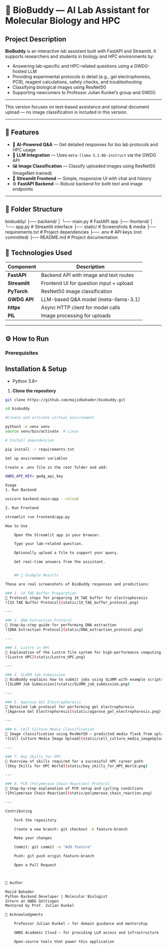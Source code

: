 # 🧬 BioBuddy — AI Lab Assistant for Molecular Biology and HPC

## Project Description


**BioBuddy** is an interactive lab assistant built with FastAPI and Streamlit. It supports researchers and students in biology and HPC environments by:

- Answering lab-specific and HPC-related questions using a GWDG-hosted LLM
- Providing experimental protocols in detail (e.g., gel electrophoresis, PCR), reagent calculations, safety checks, and troubleshooting
- Classifying biological images using ResNet50
- Supporting newcomers to Professor Julian Kunkel’s group and GWDG

---

This version focuses on text-based assistance and optional document upload — no image classification is included in this version.

---

## 🚀 Features

- 🔬 **AI-Powered Q&A** — Get detailed responses for bio lab protocols and HPC usage
- 🧠 **LLM Integration** — Uses `meta-llama-3.1-8b-instruct` via the GWDG API
- 🖼️ **Image Classification** — Classify uploaded images using ResNet50 (ImageNet-trained)
- 📂 **Streamlit Frontend** — Simple, responsive UI with chat and history
- ⚙️ **FastAPI Backend** — Robust backend for both text and image endpoints

---

## 📂 Folder Structure

biobuddy/
├── backend/
│ └── main.py # FastAPI app
├── frontend/
│ └── app.py # Streamlit interface
├── static/ # Screenshots & media
├── requirements.txt # Project dependencies
├── .env # API keys (not committed)
├── README.md # Project documentation





## 🧪 Technologies Used

| Component     | Description                             |
|---------------|-----------------------------------------|
| **FastAPI**   | Backend API with image and text routes  |
| **Streamlit** | Frontend UI for question input + upload |
| **PyTorch**   | ResNet50 image classification           |
| **GWDG API**  | LLM-based Q&A model (meta-llama-3.1)    |
| **httpx**     | Async HTTP client for model calls       |
| **PIL**       | Image processing for uploads            |




---

## ⚙️ How to Run

### Prerequisites


## Installation & Setup

- Python 3.8+

1. **Clone the repository**

```bash
git clone https://github.com/majidbahader/biobuddy.git

cd biobuddy

#Create and activate virtual environment

python3 -m venv venv
source venv/bin/activate  # Linux

# Install dependencies

pip install -r requirements.txt

Set up environment variables

Create a .env file in the root folder and add:

GWDG_API_KEY= gwdg_api_key

Usage
1. Run Backend

uvicorn backend.main:app --reload

2. Run Frontend

streamlit run frontend/app.py

How to Use

    Open the Streamlit app in your browser.

    Type your lab-related question.

    Optionally upload a file to support your query.

    Get real-time answers from the assistant.


    ## 📸 Example Results

These are real screenshots of BioBuddy responses and predictions:

### 1. 1X TAE Buffer Preparation  
📄 Protocol steps for preparing 1X TAE buffer for electrophoresis  
![1X TAE Buffer Protocol](static/1X_TAE_buffer_protocol.png)

---

### 2. DNA Extraction Protocol  
📄 Step-by-step guide for performing DNA extraction  
![DNA Extraction Protocol](static/DNA_extraction_protocol.png)

---

### 3. Lustre in HPC  
📄 Explanation of the Lustre file system for high-performance computing  
![Lustre HPC](static/Lustre_HPC.png)

---

### 4. SLURM Job Submission  
📄 BioBuddy explains how to submit jobs using SLURM with example scripts  
![SLURM Job Submission](static/SLURM_job_submission.png)

---

### 5. Agarose Gel Electrophoresis  
📄 Detailed lab protocol for performing gel electrophoresis  
![Agarose Gel Electrophoresis](static/agarose_gel_electrophoresis.png)

---

### 6. Cell Culture Media Classification  
🧪 Image classification using ResNet50 — predicted media flask from uploaded image  
![Cell Culture Media Image Upload](static/cell_culture_media_imageUpload.png)

---

### 7. Key Skills for HPC  
📄 Overview of skills required for a successful HPC career path  
![Key Skills for HPC World](static/key_skills_for_HPC_World.png)

---

### 8. PCR (Polymerase Chain Reaction) Protocol  
📄 Step-by-step explanation of PCR setup and cycling conditions  
![Polymerase Chain Reaction](static/polymerase_chain_reaction.png)

---

Contributing

    Fork the repository

    Create a new branch: git checkout -b feature-branch

    Make your changes

    Commit: git commit -m "Add feature"

    Push: git push origin feature-branch

    Open a Pull Request



👤 Author

Majid Bahader
Python Backend Developer | Molecular Biologist
Intern at GWDG Göttingen
Mentored by Prof. Julian Kunkel

🙏 Acknowledgments

    Professor Julian Kunkel — for domain guidance and mentorship

    GWDG Academic Cloud — for providing LLM access and infrastructure

    Open-source tools that power this application